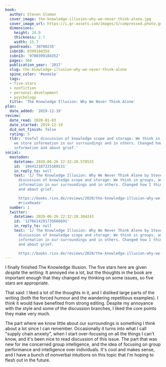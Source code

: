 ```yaml
---
book:
  author: Steven Sloman
  cover_image: the-knowledge-illusion-why-we-never-think-alone.jpg
  cover_image_url: https://i.gr-assets.com/images/S/compressed.photo.goodreads.com/books/1474600243l/30780235._SX98_.jpg
  dimensions:
    height: 24.0
    thickness: 2.7
    width: 15.7
  goodreads: '30780235'
  isbn10: 039918435X
  isbn13: '9780399184352'
  pages: 304
  publication_year: '2017'
  slug: the-knowledge-illusion-why-we-never-think-alone
  spine_color: '#eeee1e'
  tags:
  - five-stars
  - nonfiction
  - personal-development
  - psychology
  title: 'The Knowledge Illusion: Why We Never Think Alone'
plan:
  date_added: '2019-12-19'
review:
  date_read: 2020-01-03
  date_started: 2019-12-19
  did_not_finish: false
  rating: 5
  tldr: 'Useful discussion of knowledge scope and storage: We think in groups, and
    we store information in our surroundings and in others. Changed how I think about
    information and about grief.'
social:
  mastodon:
    datetime: 2020-06-26 22:32:20.578533
    id: '104412187225160131'
    in_reply_to: null
    text: '1/ The Knowledge Illusion: Why We Never Think Alone by Steven Sloman. Useful
      discussion of knowledge scope and storage: We think in groups, and we store
      information in our surroundings and in others. Changed how I think about information
      and about grief.

      https://books.rixx.de/reviews/2020/the-knowledge-illusion-why-we-never-think-alone/
      #rixxReads'
  number: 1
  twitter:
    datetime: 2020-06-26 22:32:20.304243
    id: '1276614291735666691'
    in_reply_to: null
    text: '1/ The Knowledge Illusion: Why We Never Think Alone by Steven Sloman. Useful
      discussion of knowledge scope and storage: We think in groups, and we store
      information in our surroundings and in others. Changed how I think about information
      and about grief.

      https://books.rixx.de/reviews/2020/the-knowledge-illusion-why-we-never-think-alone/'
---
```


I finally finished The Knowledge Illusion. The five stars here are given *despite* the writing: It annoyed me a lot, but the thoughts in the book are important enough that they changed my thinking on some issues, so five stars are appropriate.

That said: I liked a lot of the thoughts in it, and I disliked large parts of the writing (both the forced humour and the wandering repetitious examples). I think it would have benefited from strong editing. Despite my annoyance with the style and some of the discussion branches, I liked the core points they make very much.

The part where we know little about our surroundings is something I think about a lot since I can remember. Occasionally it turns into what I call "supply chain anxiety", when I start over-focusing on all the things I can't know, and it's been nice to read discussion of this issue. The part that was new for me concerned group intelligence, and the idea of focusing on group performance and intelligence over individuals. It's cool and makes sense, and I have a bunch of nonverbal intuitions on this topic that I'm hoping to flesh out in the future.
